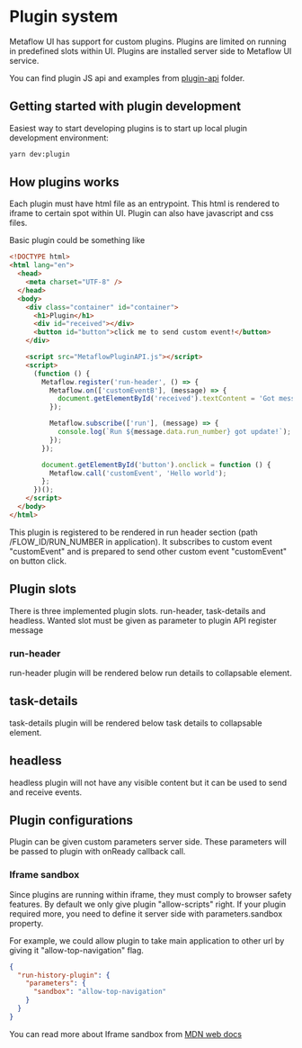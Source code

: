 # Plugin system

Metaflow UI has support for custom plugins. Plugins are limited on running in predefined slots within UI. Plugins are installed server side to Metaflow UI service.

You can find plugin JS api and examples from [plugin-api](../plugin-api/README.md) folder.

## Getting started with plugin development

Easiest way to start developing plugins is to start up local plugin development environment:

```sh
yarn dev:plugin
```

## How plugins works

Each plugin must have html file as an entrypoint. This html is rendered to iframe to certain spot within UI. Plugin can also have javascript and css files.

Basic plugin could be something like

```html
<!DOCTYPE html>
<html lang="en">
  <head>
    <meta charset="UTF-8" />
  </head>
  <body>
    <div class="container" id="container">
      <h1>Plugin</h1>
      <div id="received"></div>
      <button id="button">click me to send custom event!</button>
    </div>

    <script src="MetaflowPluginAPI.js"></script>
    <script>
      (function () {
        Metaflow.register('run-header', () => {
          Metaflow.on(['customEventB'], (message) => {
            document.getElementById('received').textContent = 'Got message: ' + message.data;
          });

          Metaflow.subscribe(['run'], (message) => {
            console.log(`Run ${message.data.run_number} got update!`);
          });
        });

        document.getElementById('button').onclick = function () {
          Metaflow.call('customEvent', 'Hello world');
        };
      })();
    </script>
  </body>
</html>
```

This plugin is registered to be rendered in run header section (path /FLOW_ID/RUN_NUMBER in application). It subscribes to custom event "customEvent" and is prepared to send other custom event "customEvent" on button click.

## Plugin slots

There is three implemented plugin slots. run-header, task-details and headless. Wanted slot must be given as parameter to plugin API register message

### run-header

run-header plugin will be rendered below run details to collapsable element.

## task-details

task-details plugin will be rendered below task details to collapsable element.

## headless

headless plugin will not have any visible content but it can be used to send and receive events.

## Plugin configurations

Plugin can be given custom parameters server side. These parameters will be passed to plugin with onReady callback call.

### Iframe sandbox

Since plugins are running within iframe, they must comply to browser safety features. By default we only give plugin "allow-scripts" right. If your plugin required more, you need to define it server side with parameters.sandbox property.

For example, we could allow plugin to take main application to other url by giving it "allow-top-navigation" flag.

```JSON
{
  "run-history-plugin": {
    "parameters": {
      "sandbox": "allow-top-navigation"
    }
  }
}
```

You can read more about Iframe sandbox from [MDN web docs](https://developer.mozilla.org/en-US/docs/Web/HTML/Element/iframe#attr-sandbox)
